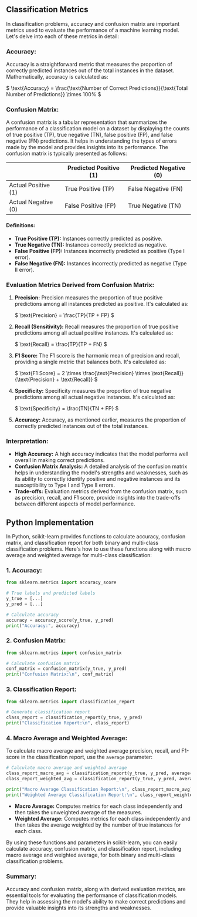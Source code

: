 ## Classification Metrics

In classification problems, accuracy and confusion matrix are important metrics used to evaluate the performance of a machine learning model. Let's delve into each of these metrics in detail:

### Accuracy:

Accuracy is a straightforward metric that measures the proportion of correctly predicted instances out of the total instances in the dataset. Mathematically, accuracy is calculated as:

$ \text{Accuracy} = \frac{\text{Number of Correct Predictions}}{\text{Total Number of Predictions}} \times 100\% $

### Confusion Matrix:

A confusion matrix is a tabular representation that summarizes the performance of a classification model on a dataset by displaying the counts of true positive (TP), true negative (TN), false positive (FP), and false negative (FN) predictions. It helps in understanding the types of errors made by the model and provides insights into its performance. The confusion matrix is typically presented as follows:

|                  | Predicted Positive (1) | Predicted Negative (0) |
|------------------|------------------------|------------------------|
| Actual Positive (1) | True Positive (TP)     | False Negative (FN)    |
| Actual Negative (0) | False Positive (FP)    | True Negative (TN)     |

#### Definitions:
- **True Positive (TP):** Instances correctly predicted as positive.
- **True Negative (TN):** Instances correctly predicted as negative.
- **False Positive (FP):** Instances incorrectly predicted as positive (Type I error).
- **False Negative (FN):** Instances incorrectly predicted as negative (Type II error).

### Evaluation Metrics Derived from Confusion Matrix:

1. **Precision:** Precision measures the proportion of true positive predictions among all instances predicted as positive. It's calculated as:

   $ \text{Precision} = \frac{TP}{TP + FP} $

2. **Recall (Sensitivity):** Recall measures the proportion of true positive predictions among all actual positive instances. It's calculated as:

   $ \text{Recall} = \frac{TP}{TP + FN} $

3. **F1 Score:** The F1 score is the harmonic mean of precision and recall, providing a single metric that balances both. It's calculated as:

   $ \text{F1 Score} = 2 \times \frac{\text{Precision} \times \text{Recall}}{\text{Precision} + \text{Recall}} $

4. **Specificity:** Specificity measures the proportion of true negative predictions among all actual negative instances. It's calculated as:

   $ \text{Specificity} = \frac{TN}{TN + FP} $

5. **Accuracy:** Accuracy, as mentioned earlier, measures the proportion of correctly predicted instances out of the total instances.

### Interpretation:

- **High Accuracy:** A high accuracy indicates that the model performs well overall in making correct predictions.
- **Confusion Matrix Analysis:** A detailed analysis of the confusion matrix helps in understanding the model's strengths and weaknesses, such as its ability to correctly identify positive and negative instances and its susceptibility to Type I and Type II errors.
- **Trade-offs:** Evaluation metrics derived from the confusion matrix, such as precision, recall, and F1 score, provide insights into the trade-offs between different aspects of model performance.

## Python Implementation
In Python, scikit-learn provides functions to calculate accuracy, confusion matrix, and classification report for both binary and multi-class classification problems. Here's how to use these functions along with macro average and weighted average for multi-class classification:

### 1. Accuracy:

```python
from sklearn.metrics import accuracy_score

# True labels and predicted labels
y_true = [...]
y_pred = [...]

# Calculate accuracy
accuracy = accuracy_score(y_true, y_pred)
print("Accuracy:", accuracy)
```

### 2. Confusion Matrix:

```python
from sklearn.metrics import confusion_matrix

# Calculate confusion matrix
conf_matrix = confusion_matrix(y_true, y_pred)
print("Confusion Matrix:\n", conf_matrix)
```

### 3. Classification Report:

```python
from sklearn.metrics import classification_report

# Generate classification report
class_report = classification_report(y_true, y_pred)
print("Classification Report:\n", class_report)
```

### 4. Macro Average and Weighted Average:

To calculate macro average and weighted average precision, recall, and F1-score in the classification report, use the `average` parameter:

```python
# Calculate macro average and weighted average
class_report_macro_avg = classification_report(y_true, y_pred, average='macro')
class_report_weighted_avg = classification_report(y_true, y_pred, average='weighted')

print("Macro Average Classification Report:\n", class_report_macro_avg)
print("Weighted Average Classification Report:\n", class_report_weighted_avg)
```

- **Macro Average:** Computes metrics for each class independently and then takes the unweighted average of the measures.
- **Weighted Average:** Computes metrics for each class independently and then takes the average weighted by the number of true instances for each class.

By using these functions and parameters in scikit-learn, you can easily calculate accuracy, confusion matrix, and classification report, including macro average and weighted average, for both binary and multi-class classification problems.

### Summary:

Accuracy and confusion matrix, along with derived evaluation metrics, are essential tools for evaluating the performance of classification models. They help in assessing the model's ability to make correct predictions and provide valuable insights into its strengths and weaknesses.